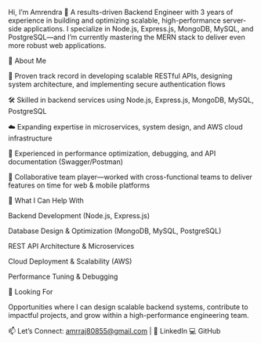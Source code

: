 Hi, I’m Amrendra 👋
A results-driven Backend Engineer with 3 years of experience in building and optimizing scalable, high-performance server-side applications.
I specialize in Node.js, Express.js, MongoDB, MySQL, and PostgreSQL—and I’m currently mastering the MERN stack to deliver even more robust web applications.

💼 About Me

🚀 Proven track record in developing scalable RESTful APIs, designing system architecture, and implementing secure authentication flows

🛠 Skilled in backend services using Node.js, Express.js, MongoDB, MySQL, PostgreSQL

☁️ Expanding expertise in microservices, system design, and AWS cloud infrastructure

🧩 Experienced in performance optimization, debugging, and API documentation (Swagger/Postman)

🤝 Collaborative team player—worked with cross-functional teams to deliver features on time for web & mobile platforms

💬 What I Can Help With

Backend Development (Node.js, Express.js)

Database Design & Optimization (MongoDB, MySQL, PostgreSQL)

REST API Architecture & Microservices

Cloud Deployment & Scalability (AWS)

Performance Tuning & Debugging

👀 Looking For

Opportunities where I can design scalable backend systems, contribute to impactful projects, and grow within a high-performance engineering team.

📫 Let’s Connect: amrraj80855@gmail.com | 🔗 LinkedIn
💻 GitHub
